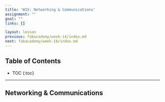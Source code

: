 ```yaml
---
title: 'W15: Networking & Communications'
assignment: ""
goal: ""
links: []

layout: lesson
previous: fabacademy/week-14/index.md
next: fabacademy/week-16/index.md
---
```


## Table of Contents

* TOC
{:toc}

---

## Networking & Communications
